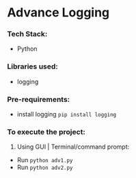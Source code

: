 # Advance Logging


### Tech Stack:
+ Python

### Libraries used:
+ logging

###  Pre-requirements:
+ install logging `pip install logging`

### To execute the project:
1. Using GUI | Terminal/command prompt:
- Run `python adv1.py`
- Run `python adv2.py`